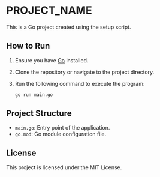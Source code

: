 # PROJECT_NAME

This is a Go project created using the setup script.

## How to Run

1. Ensure you have [Go](https://golang.org/) installed.
2. Clone the repository or navigate to the project directory.
3. Run the following command to execute the program:

   ```bash
   go run main.go
   ```

## Project Structure

- `main.go`: Entry point of the application.
- `go.mod`: Go module configuration file.

## License

This project is licensed under the MIT License.